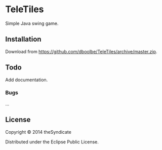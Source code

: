 TeleTiles
=========

Simple Java swing game.

## Installation

Download from https://github.com/dboolbe/TeleTiles/archive/master.zip.

## Todo

Add documentation.

### Bugs

...

## License

Copyright © 2014 theSyndicate

Distributed under the Eclipse Public License.
